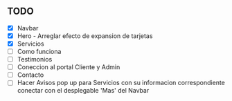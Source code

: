 ## TODO

- [x] Navbar
- [x] Hero - Arreglar efecto de expansion de tarjetas
- [x] Servicios
- [ ] Como funciona
- [ ] Testimonios
- [ ] Coneccion al portal Cliente y Admin 
- [ ] Contacto
- [ ] Hacer Avisos pop up para Servicios con su informacion correspondiente conectar con el desplegable 'Mas' del Navbar